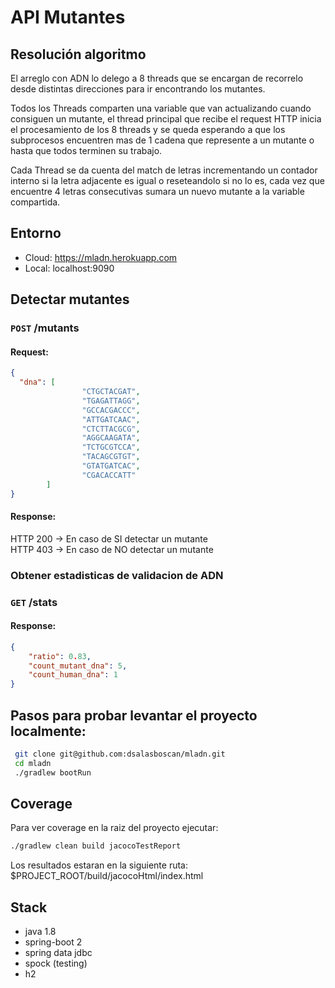 # API Mutantes

## Resolución algoritmo
El arreglo con ADN lo delego a 8 threads que se encargan de recorrelo
desde distintas direcciones para ir encontrando los mutantes.

Todos los Threads comparten una variable que van actualizando cuando 
consiguen un mutante, el thread principal que recibe el request HTTP inicia
el procesamiento de los 8 threads y se queda esperando a que los subprocesos
encuentren mas de 1 cadena que represente a un mutante o hasta
que todos terminen su trabajo.

Cada Thread se da cuenta del match de letras incrementando un contador interno si 
la letra adjacente es igual o reseteandolo si no lo es, cada vez que encuentre 4 
letras consecutivas sumara un nuevo mutante a la variable compartida.

## Entorno
- Cloud: https://mladn.herokuapp.com
- Local: localhost:9090

## Detectar mutantes

### `POST` /mutants

#### Request:
```json
{
  "dna": [
                "CTGCTACGAT",
                "TGAGATTAGG",
                "GCCACGACCC",
                "ATTGATCAAC",
                "CTCTTACGCG",
                "AGGCAAGATA",
                "TCTGCGTCCA",
                "TACAGCGTGT",
                "GTATGATCAC",
                "CGACACCATT"
        ]
}
```

#### Response:
HTTP 200 -> En caso de SI detectar un mutante
<br>
HTTP 403 -> En caso de NO detectar un mutante

### Obtener estadisticas de validacion de ADN
### `GET` /stats

#### Response:
```json
{
    "ratio": 0.83,
    "count_mutant_dna": 5,
    "count_human_dna": 1
}
```

 
 ## Pasos para probar levantar el proyecto localmente:
   ```bash
    git clone git@github.com:dsalasboscan/mladn.git
    cd mladn
    ./gradlew bootRun
   ```
 
 ## Coverage
Para ver coverage en la raiz del proyecto ejecutar:
  
  ```bash
  ./gradlew clean build jacocoTestReport
  ```
Los resultados estaran en la siguiente ruta: $PROJECT_ROOT/build/jacocoHtml/index.html

## Stack

 * java 1.8
 * spring-boot 2
 * spring data jdbc
 * spock (testing)
 * h2

 
